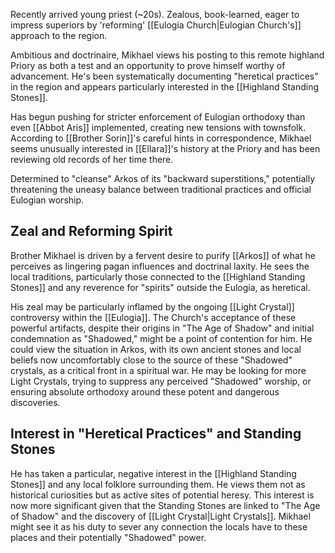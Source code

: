 Recently arrived young priest (~20s). Zealous, book-learned, eager to impress superiors by 'reforming' [[Eulogia Church|Eulogian Church's]] approach to the region.

Ambitious and doctrinaire, Mikhael views his posting to this remote highland Priory as both a test and an opportunity to prove himself worthy of advancement. He's been systematically documenting "heretical practices" in the region and appears particularly interested in the [[Highland Standing Stones]].

Has begun pushing for stricter enforcement of Eulogian orthodoxy than even [[Abbot Aris]] implemented, creating new tensions with townsfolk. According to [[Brother Sorin]]'s careful hints in correspondence, Mikhael seems unusually interested in [[Ellara]]'s history at the Priory and has been reviewing old records of her time there.

Determined to "cleanse" Arkos of its "backward superstitions," potentially threatening the uneasy balance between traditional practices and official Eulogian worship.

## Zeal and Reforming Spirit
Brother Mikhael is driven by a fervent desire to purify [[Arkos]] of what he perceives as lingering pagan influences and doctrinal laxity. He sees the local traditions, particularly those connected to the [[Highland Standing Stones]] and any reverence for "spirits" outside the Eulogia, as heretical.

His zeal may be particularly inflamed by the ongoing [[Light Crystal]] controversy within the [[Eulogia]]. The Church's acceptance of these powerful artifacts, despite their origins in "The Age of Shadow" and initial condemnation as "Shadowed," might be a point of contention for him. He could view the situation in Arkos, with its own ancient stones and local beliefs now uncomfortably close to the source of these "Shadowed" crystals, as a critical front in a spiritual war. He may be looking for more Light Crystals, trying to suppress any perceived "Shadowed" worship, or ensuring absolute orthodoxy around these potent and dangerous discoveries.

## Interest in "Heretical Practices" and Standing Stones
He has taken a particular, negative interest in the [[Highland Standing Stones]] and any local folklore surrounding them. He views them not as historical curiosities but as active sites of potential heresy. This interest is now more significant given that the Standing Stones are linked to "The Age of Shadow" and the discovery of [[Light Crystal|Light Crystals]]. Mikhael might see it as his duty to sever any connection the locals have to these places and their potentially "Shadowed" power.